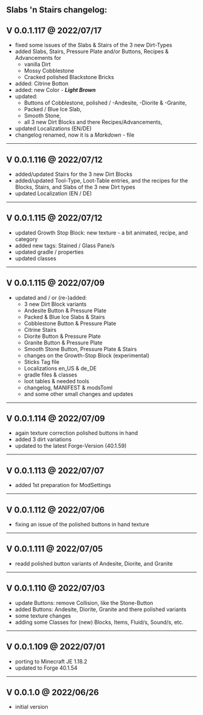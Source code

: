 Slabs 'n Stairs changelog:
------------------------
V 0.0.1.117 @ 2022/07/17
------------------------
* fixed some issues of the Slabs & Stairs of the 3 new Dirt-Types
* added Slabs, Stairs, Pressure Plate and/or Buttons, Recipes & Advancements for
    - vanilla Dirt
    - Mossy Cobblestone
    - Cracked polished Blackstone Bricks
* added: Citrine Botton
* added: new Color - ***Light Brown***
* updated:
    - Buttons of Cobblestone, polished / -Andesite, -Diorite & -Granite,
    - Packed / Blue Ice Slab,
    - Smooth Stone,
    - all 3 new Dirt Blocks and there Recipes/Advancements,
* updated Localizations (EN/DE)
* changelog renamed, now it is a *Markdown* - file

------------------------
V 0.0.1.116 @ 2022/07/12
------------------------
* added/updated Stairs for the 3 new Dirt Blocks
* added/updated Tool-Type, Loot-Table entries, and the recipes for
  the Blocks, Stairs, and Slabs of the 3 new Dirt types
* updated Localization (EN / DE)

------------------------
V 0.0.1.115 @ 2022/07/12
------------------------
* updated Growth Stop Block: new texture - a bit animated, recipe, and category
* added new tags: Stained / Glass Pane/s
* updated gradle / properties
* updated classes

------------------------
V 0.0.1.115 @ 2022/07/09
------------------------
* updated and / or (re-)added:
    - 3 new Dirt Block variants
    - Andesite Button & Pressure Plate
    - Packed & Blue Ice Slabs & Stairs
    - Cobblestone Button & Pressure Plate
    - Citrine Stairs
    - Diorite Button & Pressure Plate
    - Granite Button & Pressure Plate
    - Smooth Stone Button, Pressure Plate & Stairs
    - changes on the Growth-Stop Block (experimental)
    - Sticks Tag file
    - Localizations en_US & de_DE
    - gradle files & classes
    - loot tables & needed tools
    - changelog, MANIFEST & modsToml
    - and some other small changes and updates

------------------------
V 0.0.1.114 @ 2022/07/09
------------------------
* again texture correction polished buttons in hand
* added 3 dirt variations
* updated to the latest Forge-Version (40.1.59)

------------------------
V 0.0.1.113 @ 2022/07/07
------------------------
* added 1st preparation for ModSettings

------------------------
V 0.0.1.112 @ 2022/07/06
------------------------
* fixing an issue of the polished buttons in hand texture

------------------------
V 0.0.1.111 @ 2022/07/05
------------------------
* readd polished button variants of Andesite, Diorite, and Granite

------------------------
V 0.0.1.110 @ 2022/07/03
------------------------
* update Buttons: remove Collision, like the Stone-Button
* added Buttons: Andesite, Diorite, Granite and there polished variants
* some texture changes
* adding some Classes for (new) Blocks, Items, Fluid/s, Sound/s, etc.

------------------------
V 0.0.1.109 @ 2022/07/01
------------------------
* porting to Minecraft JE 1.18.2
* updated to Forge 40.1.54

----------------------
V 0.0.1.0 @ 2022/06/26
----------------------
* initial version
